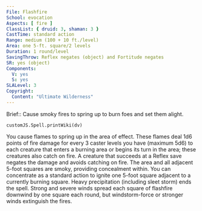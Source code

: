 ```yaml
---
File: Flashfire
School: evocation
Aspects: [ fire ]
ClassList: { druid: 3, shaman: 3 }
CastTime: standard action
Range: medium (100 + 10 ft./level)
Area: one 5-ft. square/2 levels
Duration: 1 round/level
SavingThrow: Reflex negates (object) and Fortitude negates
SR: yes (object)
Components:
  V: yes
  S: yes
SLALevel: 3
Copyright:
  Content: "Ultimate Wilderness"
---
```

Brief:: Cause smoky fires to spring up to burn foes and set them alight.

```dataviewjs
customJS.Spell.printWiki(dv)
```

You cause flames to spring up in the area of effect. These flames deal 1d6 points of fire damage for every 3 caster levels you have (maximum 5d6) to each creature that enters a burning area or begins its turn in the area; these creatures also catch on fire. A creature that succeeds at a Reflex save negates the damage and avoids catching on fire. The area and all adjacent 5-foot squares are smoky, providing concealment within. You can concentrate as a standard action to ignite one 5-foot square adjacent to a currently burning square. Heavy precipitation (including sleet storm) ends the spell. Strong and severe winds spread each square of flashfire downwind by one square each round, but windstorm-force or stronger winds extinguish the fires.
